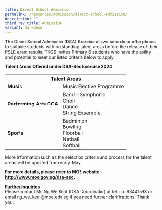 ```yaml
---
title: Direct School Admission
permalink: /resources/admission/direct-school-admission/
description: ""
third_nav_title: Admission
variant: markdown
---
```

The Direct School Admission (DSA) Exercise allows schools to offer places to suitable students with outstanding talent areas before the release of their PSLE exam results. TKGS invites Primary 6 students who have the ability and potential to meet our listed criteria below to apply.

<b>Talent Areas Offered under DSA-Sec Exercise 2024</b>
<table>
	<tbody>
		<tr>
			<th style="text-align: center" colspan="2">Talent Areas</th>
		</tr>
		<tr>
			<td style="vertical-align: middle;"><b>Music</b> </td>
			<td style="vertical-align: middle;">Music Elective Programme</td>						
		</tr>
		<tr>
			<td style="vertical-align: middle;"><b>Performing Arts CCA </b> </td>
			<td style="vertical-align: middle;">Band – Symphonic<br>Choir<br>Dance<br>String Ensemble</td>
		</tr>
		<tr>
			<td style="vertical-align: middle;"><b>Sports </b> </td>
			<td style="vertical-align: middle;">Badminton<br>Bowling<br>Floorball<br>Netball<br>Softball</td>
		</tr>
		</tbody>
</table>
<p>More information such as the selection criteria and process for the talent areas will be updated from early-May.</p>

<p><b>For more details, please refer to MOE website - <a href="http://www.moe.gov.sg/dsa-sec" target="_blank" rel="noopener">http://www.moe.gov.sg/dsa-sec</a>.</b><br>

<strong><u>Further inquiries</u></strong> <br>Please contact Mr. Ng We Keat (DSA Coordinator) at tel. no. 63441593 or email <a href="mailto:ng_we_keat@moe.edu.sg">ng_we_keat@moe.edu.sg</a> if you need further clarifications. Thank you.</p>